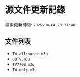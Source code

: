 # 源文件更新記錄

最後更新時間: `2025-04-04 23:27:48`

## 文件列表
- `TW_allsource.m3u`
- `UBTV.m3u`
- `TV7708.m3u`
- `TW_only.m3u`
